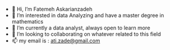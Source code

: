 - 👋 Hi, I’m Fatemeh Askarianzadeh
- 👀 I’m interested in data Analyzing and have a master degree in mathematics
- 🌱 I’m currently a data analyst, always open to learn more
- 💞️ I’m looking to collaborating on whatever related to this field
- 📫 my email is : ati.zade@gmail.com

<!---
Atefeh62/Atefeh62 is a ✨ special ✨ repository because its `README.md` (this file) appears on your GitHub profile.
You can click the Preview link to take a look at your changes.
--->
